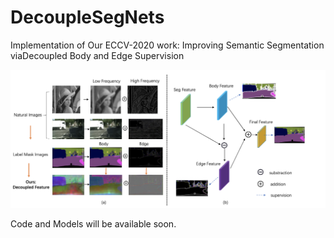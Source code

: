 # DecoupleSegNets
Implementation of Our ECCV-2020 work: Improving Semantic Segmentation viaDecoupled Body and Edge Supervision


![avatar](./fig/teaser.png)

Code and Models will be available soon.